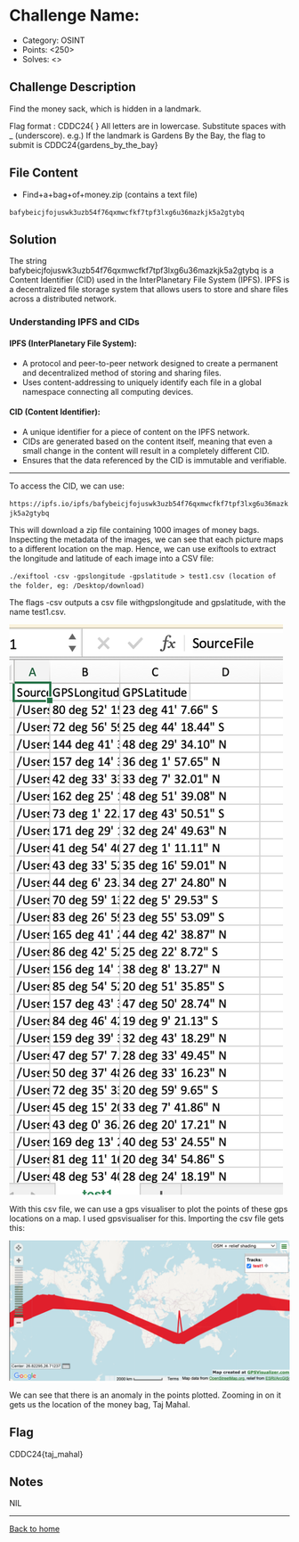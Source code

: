 # Challenge Name: <Find a bag of money>

- Category: OSINT
- Points: <250>
- Solves: <>

## Challenge Description

Find the money sack, which is hidden in a landmark.

Flag format : CDDC24{   }
All letters are in lowercase.
Substitute spaces with _ (underscore).
e.g.) If the landmark is Gardens By the Bay, the flag to submit is CDDC24{gardens_by_the_bay}

## File Content

- Find+a+bag+of+money.zip (contains a text file)

`bafybeicjfojuswk3uzb54f76qxmwcfkf7tpf3lxg6u36mazkjk5a2gtybq`

## Solution

The string bafybeicjfojuswk3uzb54f76qxmwcfkf7tpf3lxg6u36mazkjk5a2gtybq is a Content Identifier (CID) used in the InterPlanetary File System (IPFS). IPFS is a decentralized file storage system that allows users to store and share files across a distributed network.

### Understanding IPFS and CIDs

#### IPFS (InterPlanetary File System):

- A protocol and peer-to-peer network designed to create a permanent and decentralized method of storing and sharing files.
- Uses content-addressing to uniquely identify each file in a global namespace connecting all computing devices.

#### CID (Content Identifier):

- A unique identifier for a piece of content on the IPFS network.
- CIDs are generated based on the content itself, meaning that even a small change in the content will result in a completely different CID.
- Ensures that the data referenced by the CID is immutable and verifiable.

---

To access the CID, we can use:

`https://ipfs.io/ipfs/bafybeicjfojuswk3uzb54f76qxmwcfkf7tpf3lxg6u36mazkjk5a2gtybq`

This will download a zip file containing 1000 images of money bags. Inspecting the metadata of the images, we can see that each picture maps to a different location on the map. Hence, we can use exiftools to extract the longitude and latitude of each image into a CSV file:

`./exiftool -csv -gpslongitude -gpslatitude > test1.csv (location of the folder, eg: /Desktop/download)`

The flags -csv outputs a csv file withgpslongitude and gpslatitude, with the name test1.csv.

![Screenshot of the challenge](/Images/CDDC2024_Qualifiers/Qualifier_OSINT_moneybag1.png)

With this csv file, we can use a gps visualiser to plot the points of these gps locations on a map. I used gpsvisualiser for this. Importing the csv file gets this:

![Screenshot of the challenge](/Images/CDDC2024_Qualifiers/Qualifier_OSINT_moneybag2.png)

We can see that there is an anomaly in the points plotted. Zooming in on it gets us the location of the money bag, Taj Mahal.

## Flag

CDDC24{taj_mahal}

## Notes

NIL

---

[Back to home](https://github.com/kailermai/CTF-Writeups/tree/main/CDDC2024)
